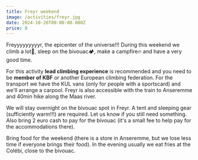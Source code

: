 ```yaml
---
title: Freyr weekend
image: /activities/freyr.jpg
date: 2024-10-26T00:00:00.000Z
price: 0
---
```


Freyyyyyyyyyr, the epicenter of the universe!!! During this weekend we climb a lot🧗, sleep on the bivouac🏕️, make a campfire🔥 and have a very good time.

For this activity **lead climbing experience** is recommended and you need to be **member of KBF** or another European climbing federation. For the transport we have the KUL vans (only for people with a sportscard) and we'll arrange a carpool. Freyr is also accessible with the train to Anseremme and 40min hike along the Maas river.

We will stay overnight on the bivouac spot in Freyr. A tent and sleeping gear (sufficiently warm!!!) are required. Let us know if you still need something. Also bring 2 euro cash to pay for the bivouac (it's a small fee to help pay for the accommodations there).

Bring food for the weekend (there is a store in Anseremme, but we lose less time if everyone brings their food). In the evening usually we eat fries at the Colébi, close to the bivouac.
